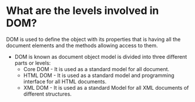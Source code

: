 
# What are the levels involved in DOM?	

DOM is used to define the object with its properties that is having all the document elements and the methods allowing access to them.

- DOM is known as document object model is divided into three different parts or levels:
    - <span class="text-orange-500 font-bold">Core DOM</span> - It is used as a standard model for all document.
    - <span class="text-orange-500 font-bold"> <logos-html5 /> HTML DOM</span> - It is used as a standard model and programming interface for all HTML documents.
    - <span class="text-orange-500 font-bold">XML DOM</span> - It is used as a standard Model for all XML documents of different structures.

<template v-slot:refvideo>
    <iframe  src="https://www.youtube.com/embed/D04yjfmgiD4"  allowfullscreen></iframe>
</template>